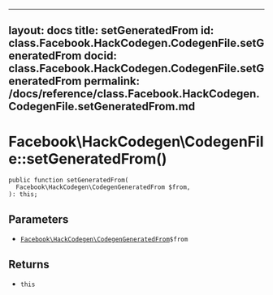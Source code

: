 
***

layout: docs
title: setGeneratedFrom
id: class.Facebook.HackCodegen.CodegenFile.setGeneratedFrom
docid: class.Facebook.HackCodegen.CodegenFile.setGeneratedFrom
permalink: /docs/reference/class.Facebook.HackCodegen.CodegenFile.setGeneratedFrom.md
---







# Facebook\\HackCodegen\\CodegenFile::setGeneratedFrom()




``` Hack
public function setGeneratedFrom(
  Facebook\HackCodegen\CodegenGeneratedFrom $from,
): this;
```




## Parameters




+ [` Facebook\HackCodegen\CodegenGeneratedFrom `](<class.Facebook.HackCodegen.CodegenGeneratedFrom.md>)`` $from ``




## Returns




* ` this `
